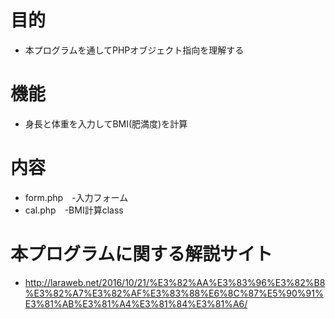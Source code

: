目的
===================================================
* 本プログラムを通してPHPオブジェクト指向を理解する  

機能
===================================================  
* 身長と体重を入力してBMI(肥満度)を計算  

内容
===================================================  
* form.php　-入力フォーム 
* cal.php　-BMI計算class  

本プログラムに関する解説サイト  
===================================================
* http://laraweb.net/2016/10/21/%E3%82%AA%E3%83%96%E3%82%B8%E3%82%A7%E3%82%AF%E3%83%88%E6%8C%87%E5%90%91%E3%81%AB%E3%81%A4%E3%81%84%E3%81%A6/